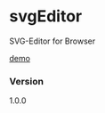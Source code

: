 # svgEditor
SVG-Editor for Browser

[demo](http://liushaohua.cn/svgEditor "demo")
### Version
1.0.0
